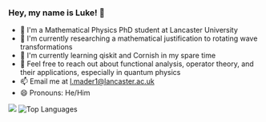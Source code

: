 ### Hey, my name is Luke! 👋

- 💼 I'm a Mathematical Physics PhD student at Lancaster University <br/>
- 🔭 I'm currently researching a mathematical justification to rotating wave transformations<br/>
- 🌱 I'm currently learning qiskit and Cornish in my spare time<br/>
- 💬 Feel free to reach out about functional analysis, operator theory, and their applications, especially in quantum physics<br/>
- 📫 Email me at l.mader1@lancaster.ac.uk<br/>
- 😄 Pronouns: He/Him<br/>

<!-- GitHub stats from https://github.com/anuraghazra/github-readme-stats -->
![](https://github-readme-stats.vercel.app/api?username=lukemader&theme=radical&hide_border=false&include_all_commits=true&count_private=true)
![Top Languages](https://github-readme-stats.vercel.app/api/top-langs/?username=lukemader&theme=radical&layout=compact)<br/>